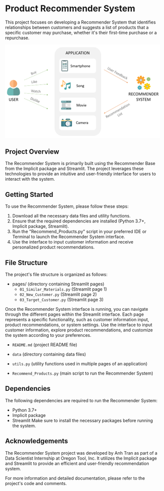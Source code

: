 # Product Recommender System
This project focuses on developing a Recommender System that identifies relationships between customers and suggests a list of products that a specific customer may purchase, whether it's their first-time purchase or a repurchase.

![alt text](applsci-10-05510-g001.webp)


## Project Overview
The Recommender System is primarily built using the Recommender Base from the Implicit package and Streamlit. The project leverages these technologies to provide an intuitive and user-friendly interface for users to interact with the system.

## Getting Started
To use the Recommender System, please follow these steps:

1. Download all the necessary data files and utility functions.
2. Ensure that the required dependencies are installed (Python 3.7+, Implicit package, Streamlit).
3. Run the "Recommend_Products.py" script in your preferred IDE or Terminal to launch the Recommender System interface.
4. Use the interface to input customer information and receive personalized product recommendations.

## File Structure
The project's file structure is organized as follows:
- pages/                     (directory containing Streamlit pages)
  - `01_Similar_Materials.py`                 (Streamlit page 1)
  - `02_New_Customer.py`                 (Streamlit page 2)
  - `03_Target_Customer.py`                 (Streamlit page 3)

Once the Recommender System interface is running, you can navigate through the different pages within the Streamlit interface. Each page represents a specific functionality, such as customer information input, product recommendations, or system settings. Use the interface to input customer information, explore product recommendations, and customize the system according to your preferences.

- `README.md`                  (project README file)

- `data`                      (directory containing data files)
- `utils.py`                   (utility functions used in multiple pages of an application)
- `Recommend_Products.py`      (main script to run the Recommender System)

## Dependencies
The following dependencies are required to run the Recommender System:

- Python 3.7+
- Implicit package
- Streamlit
Make sure to install the necessary packages before running the system.

## Acknowledgements
The Recommender System project was developed by Anh Tran as part of a Data Scientist Internship at Oregon Tool, Inc. It utilizes the Implicit package and Streamlit to provide an efficient and user-friendly recommendation system.

For more information and detailed documentation, please refer to the project's code and comments.
